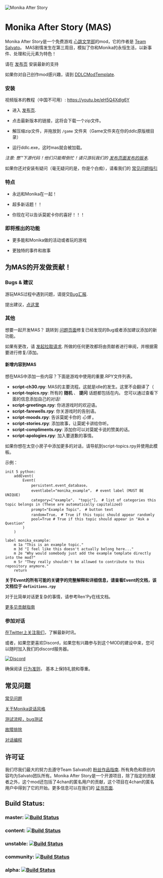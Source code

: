 ![Monika After Story](https://wx2.sbimg.cn/2020/05/25/menu_new.md.png)

# Monika After Story (MAS)
Monika After Story是一个免费游戏 [心跳文学部](https://www.ddlc.moe)的mod，它的作者是 [Team Salvato](http://teamsalvato.com/)。 MAS剧情发生在第三周目，模拟了你和Monika的永恒生活，以新事件、处理和元元素为特色！

请在 [发布页](http://www.monikaafterstory.com/releases.html) 安装最新的支持

如果你对自己创作mod感兴趣，请到 [DDLCModTemplate](https://github.com/therationalpi/DDLCModTemplate).

### 安装

视频版本的教程（中国不可用）: https://youtu.be/eH5Q4Xdlg6Y

* 进入 [发布页](http://www.monikaafterstory.com/releases.html).

* 点击最新版本的链接，这将会下载一个zip文件。

* 解压缩zip文件，并拖放到 `/game` 文件夹（Game文件夹在你的ddlc原版根目录）

* 运行ddlc.exe，这时mas就会被加载。

*注意: 憋™下源代码！他们只能帮倒忙！请只游玩我们的 [发布页面发布的版本](https://github.com/Backdash/MonikaModDev/releases).*

如果你还对安装有疑问（毫无疑问的是，你是个白痴），请看我们的 [常见问题指引](https://github.com/Monika-After-Story/MonikaModDev/wiki/FAQ)

### 特点

* 永远和Monika在一起！

* 超多新话题！！

* 你现在可以告诉莫妮卡你的喜好！！！

### 即将推出的功能

* 更多能和Monika做的活动或者玩的游戏

* 更独特的事件和故事


## 为MAS的开发做贡献！

### Bugs & 建议
游玩MAS过程中遇到问题，请提交[Bug汇报](https://github.com/Backdash/MonikaModDev/issues/new?labels=bug&body=Describe%20bug%20and%20steps%20for%20reproduction%20here&title=%5BBug%5D%20-%20).

提出建议，[点这里](https://github.com/Backdash/MonikaModDev/issues/new?labels=suggestion&body=Your%20suggestion%20goes%20here&title=%5BSuggestion%5D%20-%20)

 ### 其他
 想要一起开发MAS？ 跳转到 [问题页面](https://github.com/Backdash/MonikaModDev/issues)修复已经发现的Bug或者添加建议添加的新功能。

如果有更改，请 [发起拉取请求](https://github.com/Backdash/MonikaModDev/pulls). 所做的任何更改都将由贡献者进行审阅，并根据需要进行修复/添加。

#### 新增内容到MAS

想在MAS中添加一些内容？下面是游戏中使用的重要.RPY文件列表。

- **script-ch30.rpy**: MAS的主要流程。这就是idle的发生。这里不会翻译了（
- **script-topics.rpy**: 所有的 **随机** 、 **提问** 话题都包括在内。 您可以通过查看下面的信息添加自己的对话!
- **script-greetings.rpy**: 你进游戏时的欢迎语。
- **script-farewells.rpy**: 你关游戏时的告别语。
- **script-moods.rpy**: 告诉莫妮卡你的 _心情_ 。
- **script-stories.rpy**: 添加故事，让莫妮卡讲给你听。
- **script-compliments.rpy**: 添加你可以对莫妮卡说的赞美的话。
- **script-apologies.rpy**: 加入要道歉的事情。

如果你想在太空小房子中添加更多的对话，请导航到script-topics.rpy并使用此模板。

示例：
```renpy
init 5 python:
    addEvent(
        Event(
            persistent.event_database，
            eventlabel="monika_example"， # event label (MUST BE UNIQUE)
            category=["example"， "topic"]， # list of categories this topic belongs in (These are automatically capitalized)
            prompt="Example Topic"， # button text
            random=True， # True if this topic should appear randomly
            pool=True # True if this topic should appear in "Ask a Question"
        )
    )

label monika_example:
    m 1a "This is an example topic."
    m 3d "I feel like this doesn't actually belong here..."
    m 2e "Why would somebody just add the example template directly into the mod?"
    m 5r "They really shouldn't be allowed to contribute to this repository anymore."
    return
```
**关于Event的所有可能的关键字的完整解释和详细信息，请查看Event的文档，该文档位于 `definitions.rpy`**

对于比简单对话更复杂的事情，请参考Ren'Py在线文档。

[更多见贡献指南](https://masmirror2.zsz1447.top/c_guide.html)

 ### 参加对话
[在Twitter上关注我们](https://twitter.com/MonikaAfterMod)，了解最新时讯。

或者，如果您更喜欢Discord，如果您有兴趣参与到这个MOD的建设中来，您可以随时加入我们的discord服务器。
 
 [![Discord](https://discordapp.com/api/guilds/372766620977725441/widget.png?style=banner1)](https://discord.gg/K2KuJeX)
 
确保阅读 [行为准则](https://github.com/Monika-After-Story/MonikaModDev/wiki/Code-of-Conduct)， 基本上保持礼貌和尊重。

## 常见问题

 [常见问题
](https://github.com/Monika-After-Story/MonikaModDev/wiki/FAQ)

 [关于Monika说话风格](https://github.com/Monika-After-Story/MonikaModDev/wiki/Coding-Style)

[测试流程，bug测试](https://github.com/Monika-After-Story/MonikaModDev/wiki/Testing-Flow-and-Bug-Testing)

[故障排除](https://github.com/Monika-After-Story/MonikaModDev/wiki/Troubleshooting) 

 [对话编程](https://github.com/Monika-After-Story/MonikaModDev/wiki/Dialogue-Coding)

## 许可证

我们尽我们最大的努力去遵守Team Salvato的 [粉丝作品指南](http://teamsalvato.com/ip-guidelines/). 所有角色和原创内容均为Salvato团队所有。Monika After Story是一个开源项目，除了指定的贡献者之外，这个mod还包括了4chan的匿名用户的贡献，这个项目在4chan的匿名用户中得到了它的开始。更多信息可以在我们的 [证书页面](https://github.com/Monika-After-Story/MonikaModDev/wiki/License-and-Team-Salvato-Guidelines).

## Build Status:
### master: [![Build Status](https://travis-ci.org/Monika-After-Story/MonikaModDev.svg?branch=master)](https://travis-ci.org/Monika-After-Story/MonikaModDev)
### content: [![Build Status](https://travis-ci.org/Monika-After-Story/MonikaModDev.svg?branch=content)](https://travis-ci.org/Monika-After-Story/MonikaModDev)
### unstable: [![Build Status](https://travis-ci.org/Monika-After-Story/MonikaModDev.svg?branch=unstable)](https://travis-ci.org/Monika-After-Story/MonikaModDev)
### community: [![Build Status](https://travis-ci.org/Monika-After-Story/MonikaModDev.svg?branch=community)](https://travis-ci.org/Monika-After-Story/MonikaModDev)
### alpha: [![Build Status](https://travis-ci.org/Monika-After-Story/MonikaModDev.svg?branch=alpha)](https://travis-ci.org/Monika-After-Story/MonikaModDev)

